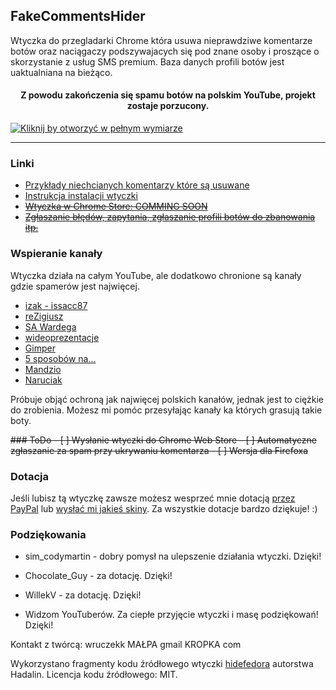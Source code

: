 ## FakeCommentsHider
Wtyczka do przegladarki Chrome która usuwa nieprawdziwe komentarze botów oraz naciągaczy podszywajacych się pod znane osoby i proszące o skorzystanie z usług SMS premium. Baza danych profili botów jest uaktualniana na bieżąco.

<h4 align="center">Z powodu zakończenia się spamu botów na polskim YouTube, projekt zostaje porzucony.</h4>

[![Kliknij by otworzyć w pełnym wymiarze](http://i.imgur.com/76K1rHl.png)](http://i.imgur.com/76K1rHl.png)

***

### Linki
* [Przykłady niechcianych komentarzy które są usuwane](https://gist.github.com/Wruczek/ce5025adc07e34fdd164)
* [Instrukcja instalacji wtyczki](https://github.com/Wruczek/FakeCommentsHider/wiki/Instalacja)
* <strike>[Wtyczka w Chrome Store: COMMING SOON](#)</strike>
* <strike>[Zgłaszanie błędów, zapytania, zgłaszanie profili botów do zbanowania itp.](https://github.com/Wruczek/FakeCommentsHider/issues)</strike>

### Wspieranie kanały

Wtyczka działa na całym YouTube, ale dodatkowo chronione są kanały gdzie spamerów jest najwięcej.

 * [izak - issacc87](https://www.youtube.com/user/issacc87)
 * [reZigiusz](https://www.youtube.com/channel/UCLLNPuvRGKxSczJcxlOiMXg)
 * [SA Wardega](https://www.youtube.com/channel/UCdZwMpK-iWqCos46xPscDeg)
 * [wideoprezentacje](https://www.youtube.com/channel/UCViVL2aOkLWKcFVi0_p6u6g)
 * [Gimper](https://www.youtube.com/channel/UCFBH3Bdhgh3_cCToEQsUp6Q)
 * [5 sposobów na...](https://www.youtube.com/user/5SposobowNa)
 * [Mandzio](https://www.youtube.com/user/xMandzio)
 * [Naruciak](https://www.youtube.com/user/NaruciakGaming)

Próbuje objąć ochroną jak najwięcej polskich kanałów, jednak jest to ciężkie do zrobienia. Możesz mi pomóc przesyłając kanały ka których grasują takie boty.

<strike>
### ToDo
- [ ] Wysłanie wtyczki do Chrome Web Store
- [ ] Automatyczne zgłaszanie za spam przy ukrywaniu komentarza
- [ ] Wersja dla Firefoxa

</strike>

### Dotacja

Jeśli lubisz tą wtyczkę zawsze możesz wesprzeć mnie dotacją [przez PayPal](https://www.paypal.com/cgi-bin/webscr?cmd=_s-xclick&hosted_button_id=9PL5J7ULZQYJQ) lub [wysłać mi jakieś skiny](https://steamcommunity.com/tradeoffer/new/?partner=126623086&token=V3eGov0E). Za wszystkie dotacje bardzo dziękuje! :)

### Podziękowania

- sim_codymartin - dobry pomysł na ulepszenie działania wtyczki. Dzięki!

- Chocolate_Guy - za dotację. Dzięki!

- WillekV - za dotację. Dzięki!

- Widzom YouTuberów. Za ciepłe przyjęcie wtyczki i masę podziękowań! Dzięki!

Kontakt z twórcą: wruczekk MAŁPA gmail KROPKA com

Wykorzystano fragmenty kodu źródłowego wtyczki [hidefedora](https://github.com/hadalin/chrome-hidefedora) autorstwa Hadalin.
Licencja kodu źródłowego: MIT.
